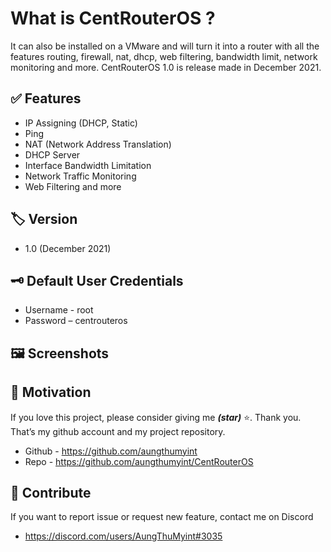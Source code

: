 # What is CentRouterOS ?
It can also be installed on a VMware and will turn it into a router with all the features routing, firewall, nat, dhcp, web filtering, bandwidth limit, network monitoring and more. CentRouterOS 1.0 is release made in December 2021.
## :white_check_mark: Features
* IP Assigning (DHCP, Static)
* Ping
* NAT (Network Address Translation)
* DHCP Server
* Interface Bandwidth Limitation
* Network Traffic Monitoring
* Web Filtering and more
## :label: Version
* 1.0 (December 2021)
## :old_key: Default User Credentials
* Username - root
* Password – centrouteros
## :framed_picture: Screenshots

## :revolving_hearts: Motivation
If you love this project, please consider giving me **_(star)_** ⭐. Thank you. That’s my github account and my project repository.
* Github - https://github.com/aungthumyint
* Repo - https://github.com/aungthumyint/CentRouterOS
## :beginner: Contribute
If you want to report issue or request new feature, contact me on Discord
* https://discord.com/users/AungThuMyint#3035
